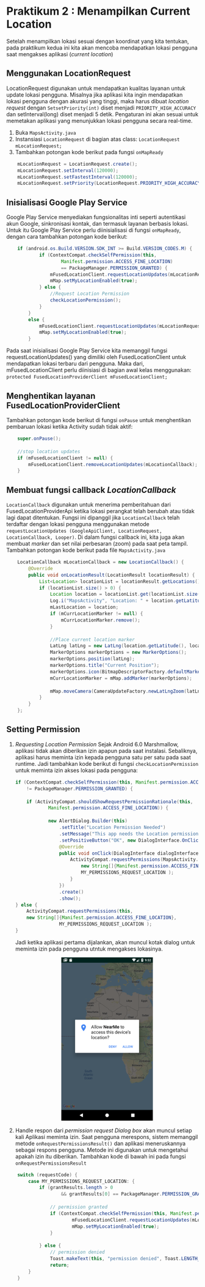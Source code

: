 # Praktikum 2 : Menampilkan Current Location

Setelah menampilkan lokasi sesuai dengan koordinat yang kita tentukan, pada praktikum kedua ini kita akan mencoba mendapatkan lokasi pengguna saat mengakses aplikasi (*current location*)

## Menggunakan LocationRequest
LocationRequest digunakan untuk mendapatkan kualitas layanan untuk update lokasi pengguna. Misalnya jika aplikasi kita ingin mendapatkan lokasi pengguna dengan akurasi yang tinggi, maka harus dibuat *location request* dengan `SetsetPriority(int)` diset menjadi `PRIORITY_HIGH_ACCURACY` dan setInterval(long) diset menjadi 5 detik. Pengaturan ini akan sesuai untuk memetakan aplikasi yang menunjukkan lokasi pengguna secara real-time.
1. Buka `MapsActivity.java`
2. Instansiasi `LocationRequest` di bagian atas class: `LocationRequest mLocationRequest;`
3. Tambahkan potongan kode berikut pada fungsi `onMapReady`    
```java
    mLocationRequest = LocationRequest.create();
    mLocationRequest.setInterval(120000);
    mLocationRequest.setFastestInterval(120000);
    mLocationRequest.setPriority(LocationRequest.PRIORITY_HIGH_ACCURACY);
```

## Inisialisasi Google Play Service

Google Play Service menyediakan fungsionalitas inti seperti autentikasi akun Google, sinkronisasi kontak, dan termasuk layanan berbasis lokasi. Untuk itu Google Play Service perlu diinisialisasi di fungsi `onMapReady`, dengan cara tambahkan potongan kode berikut:
```java
    if (android.os.Build.VERSION.SDK_INT >= Build.VERSION_CODES.M) {
            if (ContextCompat.checkSelfPermission(this,
                    Manifest.permission.ACCESS_FINE_LOCATION)
                    == PackageManager.PERMISSION_GRANTED) {                
                mFusedLocationClient.requestLocationUpdates(mLocationRequest, mLocationCallback, Looper.myLooper());
                mMap.setMyLocationEnabled(true);
            } else {
                //Request Location Permission
                checkLocationPermission();
            }
        }
        else {
            mFusedLocationClient.requestLocationUpdates(mLocationRequest, mLocationCallback, Looper.myLooper());
            mMap.setMyLocationEnabled(true);
        }
```

Pada saat inisialisasi Google Play Service kita memanggil fungsi requestLocationUpdates() yang dimiliki oleh FusedLocationClient untuk mendapatkan lokasi terbaru dari pengguna. Maka dari, mFusedLocationClient perlu diinisiasi di bagian awal kelas menggunakan: `protected FusedLocationProviderClient mFusedLocationClient;`

## Menghentikan layanan FusedLocationProviderClient

Tambahkan potongan kode berikut di fungsi `onPause` untuk menghentikan pembaruan lokasi ketika Activity sudah tidak aktif:
```java
    super.onPause();

    //stop location updates
    if (mFusedLocationClient != null) {
        mFusedLocationClient.removeLocationUpdates(mLocationCallback);
    }
```

## Membuat fungsi callback *LocationCallback*
`LocationCallback` digunakan untuk menerima pemberitahuan dari FusedLocationProviderApi ketika lokasi perangkat telah berubah atau tidak lagi dapat ditentukan. Fungsi ini dipanggil jika `LocationCallback` telah terdaftar dengan lokasi pengguna menggunakan metode `requestLocationUpdates (GoogleApiClient, LocationRequest, LocationCallback, Looper)`. Di dalam fungsi callback ini, kita juga akan membuat *marker* dan set nilai perbesaran (zoom) pada saat peta tampil. Tambahkan potongan kode berikut pada file `MapsActivity.java`

```java
    LocationCallback mLocationCallback = new LocationCallback() {
        @Override
        public void onLocationResult(LocationResult locationResult) {
            List<Location> locationList = locationResult.getLocations();
            if (locationList.size() > 0) {                
                Location location = locationList.get(locationList.size() - 1);
                Log.i("MapsActivity", "Location: " + location.getLatitude() + " " + location.getLongitude());
                mLastLocation = location;
                if (mCurrLocationMarker != null) {
                    mCurrLocationMarker.remove();
                }

                //Place current location marker
                LatLng latLng = new LatLng(location.getLatitude(), location.getLongitude());
                MarkerOptions markerOptions = new MarkerOptions();
                markerOptions.position(latLng);
                markerOptions.title("Current Position");
                markerOptions.icon(BitmapDescriptorFactory.defaultMarker(BitmapDescriptorFactory.HUE_MAGENTA));
                mCurrLocationMarker = mMap.addMarker(markerOptions);
                
                mMap.moveCamera(CameraUpdateFactory.newLatLngZoom(latLng, 11));
            }
        }
    };
```
## Setting Permission
1. *Requesting Location Permission*
    Sejak Android 6.0 Marshmallow, aplikasi tidak akan diberikan izin apapun pada saat instalasi. Sebaliknya, aplikasi harus meminta izin kepada pengguna satu per satu pada saat runtime. Jadi tambahkan kode berikut di fungsi `checkLocationPermission` untuk meminta izin akses lokasi pada pengguna:
    ```java
    if (ContextCompat.checkSelfPermission(this, Manifest.permission.ACCESS_FINE_LOCATION)
        != PackageManager.PERMISSION_GRANTED) {
            
        if (ActivityCompat.shouldShowRequestPermissionRationale(this,
                Manifest.permission.ACCESS_FINE_LOCATION)) {

                new AlertDialog.Builder(this)
                    .setTitle("Location Permission Needed")
                    .setMessage("This app needs the Location permission, please accept to use location functionality")
                    .setPositiveButton("OK", new DialogInterface.OnClickListener() {
                    @Override
                    public void onClick(DialogInterface dialogInterface, int i) {                        
                        ActivityCompat.requestPermissions(MapsActivity.this,
                            new String[]{Manifest.permission.ACCESS_FINE_LOCATION},
                            MY_PERMISSIONS_REQUEST_LOCATION );
                        }
                    })
                    .create()
                    .show();
    } else {                
        ActivityCompat.requestPermissions(this,
        new String[]{Manifest.permission.ACCESS_FINE_LOCATION},
                    MY_PERMISSIONS_REQUEST_LOCATION );
    }
    ```

    Jadi ketika aplikasi pertama dijalankan, akan muncul kotak dialog untuk meminta izin pada pengguna utntuk mengakses lokasinya.
    <div style="text-align:center"><img src="images/12.png" width="50%" height="50%"/></div>

2. Handle respon dari *permission request*
*Dialog box* akan muncul setiap kali Aplikasi meminta izin. Saat pengguna merespons, sistem memanggil metode `onRequestPermissionsResult()` dan aplikasi meneruskannya sebagai respons pengguna. Metode ini digunakan untuk mengetahui apakah izin itu diberikan. Tambahkan kode di bawah ini pada fungsi `onRequestPermissionsResult`

```java
    switch (requestCode) {
        case MY_PERMISSIONS_REQUEST_LOCATION: {            
            if (grantResults.length > 0
                    && grantResults[0] == PackageManager.PERMISSION_GRANTED) {

                // permission granted
                if (ContextCompat.checkSelfPermission(this, Manifest.permission.ACCESS_FINE_LOCATION) == PackageManager.PERMISSION_GRANTED) {
                        mFusedLocationClient.requestLocationUpdates(mLocationRequest, mLocationCallback, Looper.myLooper());
                        mMap.setMyLocationEnabled(true);
                }

            } else {
                // permission denied
                Toast.makeText(this, "permission denied", Toast.LENGTH_LONG).show();}
                return;
        }
    }
```